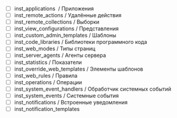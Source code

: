 - [ ] inst_applications  / Приложения
- [ ] inst_remote_actions / Удалённые действия
- [ ] inst_remote_collections / Выборки
- [ ] inst_view_configurations / Представления
- [ ] inst_custom_admin_templates / Шаблоны
- [ ] inst_code_libraries / Библиотеки программного кода
- [ ] inst_web_modes / Типы страниц
- [ ] inst_server_agents / Агенты сервера
- [ ] inst_statistics / Показатели
- [ ] inst_override_web_templates / Элементы шаблонов
- [ ] inst_web_rules / Правила
- [ ] inst_operations / Операции
- [ ] inst_system_event_handlers / Обработчик системных событий
- [ ] inst_system_events / Системные события
- [ ] inst_notifications / Встроенные уведомления
- [ ] inst_notification_templates
